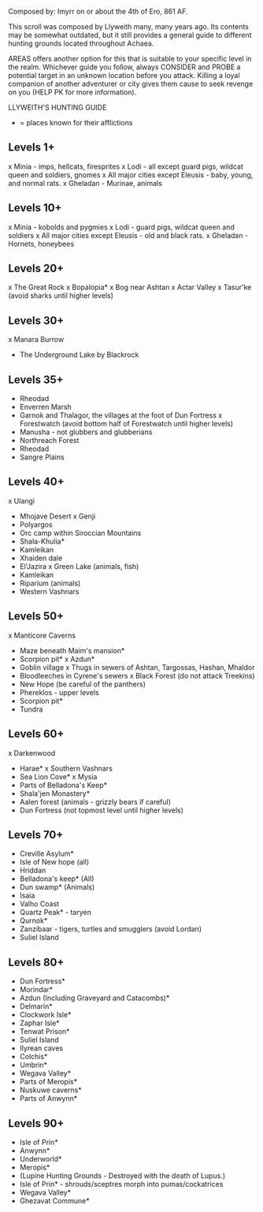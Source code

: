 Composed by: Imyrr on or about the 4th of Ero, 861 AF.

This scroll was composed by Llyweith many, many years ago. Its contents
may be somewhat outdated, but it still provides a general guide to
different hunting grounds located throughout Achaea.

AREAS offers another option for this that is suitable to your specific
level in the realm. Whichever guide you follow, always CONSIDER and
PROBE a potential target in an unknown location before you attack.
Killing a loyal companion of another adventurer or city gives them cause
to seek revenge on you (HELP PK for more information).


LLYWEITH'S HUNTING GUIDE

* = places known for their afflictions


Levels 1+
-----------
x Minia - imps, hellcats, firesprites
x Lodi - all except guard pigs, wildcat queen and soldiers, gnomes
x All major cities except Eleusis - baby, young, and normal rats.
x Gheladan - Murinae, animals


Levels 10+
------------
x Minia - kobolds and pygmies
x Lodi - guard pigs, wildcat queen and soldiers
x All major cities except Eleusis - old and black rats.
x Gheladan - Hornets, honeybees


Levels 20+
------------
x The Great Rock
x Bopalopia*
x Bog near Ashtan
x Actar Valley
x Tasur'ke (avoid sharks until higher levels)


Levels 30+
------------
x Manara Burrow
- The Underground Lake by Blackrock


Levels 35+
------------
- Rheodad
- Enverren Marsh
- Garnok and Thalagor, the villages at the foot of Dun Fortress
x Forestwatch (avoid bottom half of Forestwatch until higher levels)
- Manusha - not glubbers and glubberians
- Northreach Forest
- Rheodad
- Sangre Plains


Levels 40+
------------
x Ulangi
- Mhojave Desert
x Genji
- Polyargos
- Orc camp within Siroccian Mountains
- Shala-Khulia*
- Kamleikan
- Xhaiden dale
- El'Jazira
x Green Lake (animals, fish)
- Kamleikan
- Riparium (animals)
- Western Vashnars


Levels 50+
-------------
x Manticore Caverns
- Maze beneath Maim's mansion*
- Scorpion pit*
x Azdun*
- Goblin village
x Thugs in sewers of Ashtan, Targossas, Hashan, Mhaldor
- Bloodleeches in Cyrene's sewers
x Black Forest (do not attack Treekins)
- New Hope (be careful of the panthers)
- Phereklos - upper levels
- Scorpion pit*
- Tundra


Levels 60+
-------------
x Darkenwood
- Harae*
x Southern Vashnars
- Sea Lion Cove*
x Mysia
- Parts of Belladona's Keep*
- Shala'jen Monastery*
- Aalen forest (animals - grizzly bears if careful)
- Dun Fortress (not topmost level until higher levels)


Levels 70+
-------------
- Creville Asylum*
- Isle of New hope (all)
- Hriddan
- Belladona's keep* (All)
- Dun swamp* (Animals)
- Isaia
- Valho Coast
- Quartz Peak* - taryen
- Qurnok*
- Zanzibaar - tigers, turtles and smugglers (avoid Lordan)
- Suliel Island


Levels 80+
-----------
- Dun Fortress*
- Morindar*
- Azdun (Including Graveyard and Catacombs)*
- Delmarin*
- Clockwork Isle*
- Zaphar Isle*
- Tenwat Prison*
- Suliel Island
- Ilyrean caves
- Colchis*
- Umbrin*
- Wegava Valley*
- Parts of Meropis*
- Nuskuwe caverns*
- Parts of Anwynn*


Levels 90+
----------
- Isle of Prin*
- Anwynn*
- Underworld*
- Meropis*
- (Lupine Hunting Grounds - Destroyed with the death of Lupus.)
- Isle of Prin* - shrouds/sceptres morph into pumas/cockatrices
- Wegava Valley*
- Ghezavat Commune*
